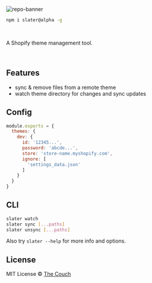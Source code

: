 ![repo-banner](https://user-images.githubusercontent.com/4732330/59070492-e925a900-8888-11e9-9dd5-90fb7b8da034.png)

```bash
npm i slater@alpha -g
```
<br />

A Shopify theme management tool.

<br />

## Features
- sync & remove files from a remote theme
- watch theme directory for changes and sync updates

## Config
```javascript
module.exports = {
  themes: {
    dev: {
      id: '12345...',
      password: 'abcde...',
      store: 'store-name.myshopify.com',
      ignore: [
        'settings_data.json'
      ]
    }
  }
}
```

## CLI
```bash
slater watch
slater sync [...paths]
slater unsync [...paths]
```

Also try `slater --help` for more info and options.

## License
MIT License © [The Couch](https://thecouch.nyc)
